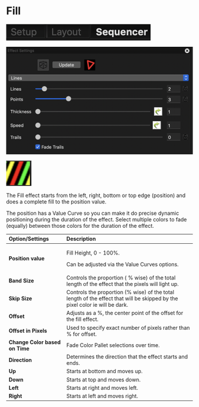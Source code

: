 # Fill

![Icon](../../.gitbook/assets/image%20%28672%29.png)

![Sequencer Grid](../../.gitbook/assets/image%20%28264%29.png)

![](../../.gitbook/assets/image%20%28594%29.png)

The Fill effect starts from the left, right, bottom or top edge \(position\) and does a complete fill to the position value.

The position has a Value Curve so you can make it do precise dynamic positioning during the duration of the effect. Select multiple colors to fade \(equally\) between those colors for the duration of the effect.

<table>
  <thead>
    <tr>
      <th style="text-align:left">Option/Settings</th>
      <th style="text-align:left">Description</th>
    </tr>
  </thead>
  <tbody>
    <tr>
      <td style="text-align:left"><b>Position value</b>
      </td>
      <td style="text-align:left">
        <p>Fill Height, 0 - 100%.</p>
        <p>Can be adjusted via the Value Curves options.</p>
      </td>
    </tr>
    <tr>
      <td style="text-align:left"><b>Band Size</b>
      </td>
      <td style="text-align:left">Controls the proportion ( % wise) of the total length of the effect that
        the pixels will light up.</td>
    </tr>
    <tr>
      <td style="text-align:left"><b>Skip Size</b>
      </td>
      <td style="text-align:left">Controls the proportion (% wise) of the total length of the effect that
        will be skipped by the pixel color ie will be dark.</td>
    </tr>
    <tr>
      <td style="text-align:left"><b>Offset</b>
      </td>
      <td style="text-align:left">Adjusts as a %, the center point of the offset for the fill effect.</td>
    </tr>
    <tr>
      <td style="text-align:left"><b>Offset in Pixels</b>
      </td>
      <td style="text-align:left">Used to specify exact number of pixels rather than % for offset.</td>
    </tr>
    <tr>
      <td style="text-align:left"><b>Change Color based on Time</b>
      </td>
      <td style="text-align:left">Fade Color Pallet selections over time.</td>
    </tr>
    <tr>
      <td style="text-align:left"><b>Direction</b>
      </td>
      <td style="text-align:left">Determines the direction that the effect starts and ends.</td>
    </tr>
    <tr>
      <td style="text-align:left"><b>Up</b>
      </td>
      <td style="text-align:left">Starts at bottom and moves up.</td>
    </tr>
    <tr>
      <td style="text-align:left"><b>Down</b>
      </td>
      <td style="text-align:left">Starts at top and moves down.</td>
    </tr>
    <tr>
      <td style="text-align:left"><b>Left</b>
      </td>
      <td style="text-align:left">Starts at right and moves left.</td>
    </tr>
    <tr>
      <td style="text-align:left"><b>Right</b>
      </td>
      <td style="text-align:left">Starts at left and moves right.</td>
    </tr>
  </tbody>
</table>